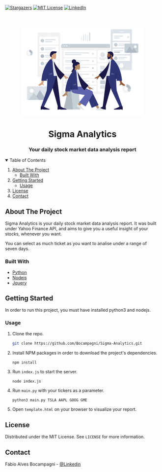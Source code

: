 



<!-- PROJECT SHIELDS -->
<!--
*** I'm using markdown "reference style" links for readability.
*** Reference links are enclosed in brackets [ ] instead of parentheses ( ).
*** See the bottom of this document for the declaration of the reference variables
*** for contributors-url, forks-url, etc. This is an optional, concise syntax you may use.
*** https://www.markdownguide.org/basic-syntax/#reference-style-links
-->
[![Stargazers][stars-shield]][stars-url]
[![MIT License][license-shield]][license-url]
[![LinkedIn][linkedin-shield]][linkedin-url]



<!-- PROJECT LOGO -->
<br />
<p align="center">
  <a href="https://github.com/othneildrew/Best-README-Template">
    <img src="banner.png">
  </a>

  <h1 align="center">Sigma Analytics</h1>

  <h3 align="center">
    Your daily stock market data analysis report

  </h3>



<!-- TABLE OF CONTENTS -->

<details open="open">

  <summary>Table of Contents</summary>

  <ol>
    <li>
      <a href="#about-the-project">About The Project</a>
      <ul>
        <li><a href="#built-with">Built With</a></li>
      </ul>
    </li>
    <li>
      <a href="#getting-started">Getting Started</a>
      <ul>
         <li><a href="#usage">Usage</a></li>
      </ul>
    </li>
    <li><a href="#license">License</a></li>
    <li><a href="#contact">Contact</a></li>
  </ol>

</details>



<!-- ABOUT THE PROJECT -->
## About The Project

Sigma Analytics is your daily stock market data analysis report. It was built under Yahoo Finance API, and aims to give you a useful insight of your stocks, whenever you want.

You can select as much ticket as you want to analise under a range of seven days.



### Built With

* [Python](https://www.python.org)
* [Nodejs](https://nodejs.org/en/)
* [Jquery](https://jquery.com)



<!-- GETTING STARTED -->
## Getting Started

In order to run this project, you must have installed python3 and nodejs.

### Usage

1. Clone the repo.
   ```sh
   git clone https://github.com/Bocampagni/Sigma-Analytics.git
   ```
2. Install NPM packages in order to download the project's dependencies.
   ```sh
   npm install
   ```
3. Run `index.js` to start the server.
   ```shell
   node index.js
   ```
4. Run `main.py` with your tickers as a parameter.
   ```shell
   python3 main.py TSLA AAPL GOOG GME
   ```
5. Open `template.html` on your browser to visualize your report.


<!-- LICENSE -->
## License

Distributed under the MIT License. See `LICENSE` for more information.



<!-- CONTACT -->
## Contact

Fábio Alves Bocampagni - [@Linkedin](https://www.linkedin.com/in/bocampagni/)

<!-- MARKDOWN LINKS & IMAGES -->
<!-- https://www.markdownguide.org/basic-syntax/#reference-style-links -->
[stars-shield]: https://img.shields.io/github/stars/othneildrew/Best-README-Template.svg?style=for-the-badge
[stars-url]: https://github.com/Bocampagni/Sigma-Analytics/stargazers
[license-shield]: https://img.shields.io/github/license/othneildrew/Best-README-Template.svg?style=for-the-badge
[license-url]: https://github.com/othneildrew/Best-README-Template/blob/master/LICENSE.txt
[linkedin-shield]: https://img.shields.io/badge/-LinkedIn-black.svg?style=for-the-badge&logo=linkedin&colorB=555
[linkedin-url]: https://www.linkedin.com/in/bocampagni/
